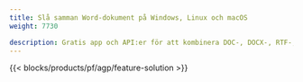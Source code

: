 ```yaml
---
title: Slå samman Word-dokument på Windows, Linux och macOS 
weight: 7730

description: Gratis app och API:er för att kombinera DOC-, DOCX-, RTF-, DOT-, DOTX-, DOTM-filer
---
```


{{< blocks/products/pf/agp/feature-solution >}} 

